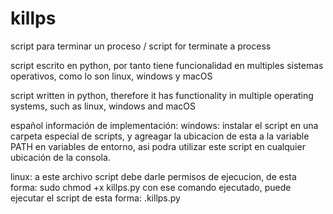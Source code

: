 # killps
script para terminar un proceso / script for terminate a process

script escrito en python, por tanto tiene funcionalidad en multiples sistemas operativos, como lo son linux, windows y macOS

script written in python, therefore it has functionality in multiple operating systems, such as linux, windows and macOS


español
información de implementación:
windows:
instalar el script en una carpeta especial de scripts, y agreagar la ubicacion de esta a la variable PATH en variables de entorno, asi podra utilizar este script en cualquier ubicación de la consola.

linux:
a este archivo script debe darle permisos de ejecucion, de esta forma:
sudo chmod +x killps.py
con ese comando ejecutado, puede ejecutar el script de esta forma:
\.killps.py
